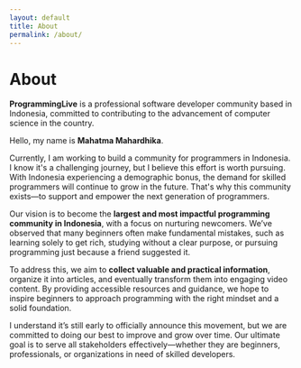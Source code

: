 ```yaml
---
layout: default
title: About
permalink: /about/
---
```


# About

**ProgrammingLive** is a professional software developer community based in Indonesia, committed to contributing to the advancement of computer science in the country.

Hello, my name is **Mahatma Mahardhika**.

Currently, I am working to build a community for programmers in Indonesia. I know it's a challenging journey, but I believe this effort is worth pursuing. With Indonesia experiencing a demographic bonus, the demand for skilled programmers will continue to grow in the future. That's why this community exists—to support and empower the next generation of programmers.

Our vision is to become the **largest and most impactful programming community in Indonesia**, with a focus on nurturing newcomers. We’ve observed that many beginners often make fundamental mistakes, such as learning solely to get rich, studying without a clear purpose, or pursuing programming just because a friend suggested it.

To address this, we aim to **collect valuable and practical information**, organize it into articles, and eventually transform them into engaging video content. By providing accessible resources and guidance, we hope to inspire beginners to approach programming with the right mindset and a solid foundation.

I understand it’s still early to officially announce this movement, but we are committed to doing our best to improve and grow over time. Our ultimate goal is to serve all stakeholders effectively—whether they are beginners, professionals, or organizations in need of skilled developers.